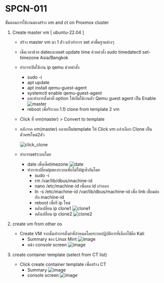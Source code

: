 # SPCN-011
ขั้นตอนการใช้งานของสร้าง vm and ct on Proxmox cluster

1) Create master vm [ ubuntu-22.04 ]
   - สร้าง master vm มา 1 ตัว แล้วทำการ set ค่าพื้นฐานต่างๆ
   - เช็คเวลาด้วย dateและตset update time ด้วยคำสั่ง sudo timedatectl set-timezone Asia/Bangkok
   - ทำการเปิดใช้งาน ip qemu ด้วยคำสั่ง
       - sudo -i
       - apt update
       - apt install qemu-guest-agent
       - systemctl enable qemu-guest-agent
       - และทำการตั้งค่าที่ option ให้เปิดใช้งานตัว Qemu guest agent เป็น Enable 
       ![master](https://user-images.githubusercontent.com/117428887/207249679-cc1c035d-567c-47c2-bb70-4af156fbd084.png)
       - reboot เพื่อรีระบบ
   1.1) clone from template 2 vm
   - Click ที่ vm(master) > Convert to template
   -  หลังจาก vm(master) กลายเป็นtemplate ให้ Click vm แล้วเลือก Clone เป็นตัวvmใหม่2ตัว
   
      ![click_clone](https://user-images.githubusercontent.com/117428887/207249801-0fdeac3a-f89a-4d63-beb7-018d4e3c5cf7.png)   
   - ทำการsetระบบโดย
        - date เพื่อเช็คtimezone
          ![date](https://user-images.githubusercontent.com/117428887/207250064-7dbee734-ba17-4e07-8c8e-bfc448aed275.png) 
        - ทำการเปลี่ยนipของระบบเพื่อไม่ให้ipซ้ำกันโดย
            - sudo -i
            - rm /var/lib/dbus/machine-id
            - nano /etc/machine-id เพื่อลบ id เก่าออก
            - ln -s /etc/machine-id /var/lib/dbus/machine-id เพื่อ link เชื่อมต่อกับ machine-id
            - reboot เพื่อรี ip ใหม่
            - หลังเปลี่ยน ip clone1
              ![clone1](https://user-images.githubusercontent.com/117428887/207249927-11b31df4-b640-437e-925d-366fdff1e0a8.png)
            - หลังเปลี่ยน ip clone2
              ![clone2](https://user-images.githubusercontent.com/117428887/207250128-efab9275-9ffb-4829-81d6-709189a7d3db.png)
 
2) create vm from other os
   - Create VM จากนั้นทำการตั้งค่าที่กำหนดโดยระบบปฏิบัติการที่เลือกใช้คือ Kali
      - Summary ของ Linux Mint
        ![image](https://user-images.githubusercontent.com/117428887/207254087-5c33fc7e-9147-4fe2-ba37-0b3760e770ab.png)
      - หน้า console screen
        ![image](https://user-images.githubusercontent.com/117428887/207250406-0046c82f-bab3-4619-b8b3-40d1d6c397ec.png)  

3) create container template (select from CT list)
   - Click create container template เพื่อสร้าง CT
      - Summary 
        ![image](https://user-images.githubusercontent.com/117428887/207257544-a0089b6a-1db7-40a6-b2f2-47f3c7c7357e.png)
      - console screen 
        ![image](https://user-images.githubusercontent.com/117428887/207257761-fc2e8d1c-a456-4780-8b78-65498a3769db.png)
